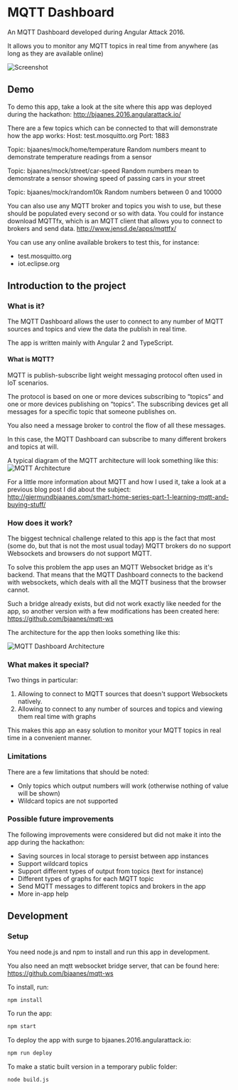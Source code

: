 # MQTT Dashboard

An MQTT Dashboard developed during Angular Attack 2016.

It allows you to monitor any MQTT topics in real time from anywhere (as long as they are available online)

![Screenshot](https://raw.githubusercontent.com/rumblex/angularattack2016-bjaanes/master/readme-images/Screenshot.png?token=ABSCaRbvAhFT-EnEtGnQu3_xmU7bVfUcks5XQfICwA%3D%3D "Screenshot")

## Demo

To demo this app, take a look at the site where this app was deployed during the hackathon:
http://bjaanes.2016.angularattack.io/

There are a few topics which can be connected to that will demonstrate how the app works:
Host: test.mosquitto.org
Port: 1883

Topic: bjaanes/mock/home/temperature
Random numbers meant to demonstrate temperature readings from a sensor

Topic: bjaanes/mock/street/car-speed
Random numbers mean to demonstrate a sensor showing speed of passing cars in your street

Topic: bjaanes/mock/random10k
Random numbers between 0 and 10000


You can also use any MQTT broker and topics you wish to use, but these should be populated every second or so with data.
You could for instance download MQTTfx, which is an MQTT client that allows you to connect to brokers and send data.
http://www.jensd.de/apps/mqttfx/

You can use any online available brokers to test this, for instance:
* test.mosquitto.org
* iot.eclipse.org

## Introduction to the project

### What is it?

The MQTT Dashboard allows the user to connect to any number of MQTT sources and topics and view the data the publish in real time.

The app is written mainly with Angular 2 and TypeScript.


#### What is MQTT?

MQTT is publish-subscribe light weight messaging protocol often used in IoT scenarios.

The protocol is based on one or more devices subscribing to “topics” and one or more devices publishing on “topics”. 
The subscribing devices get all messages for a specific topic that someone publishes on.

You also need a message broker to control the flow of all these messages.

In this case, the MQTT Dashboard can subscribe to many different brokers and topics at will.

A typical diagram of the MQTT architecture will look something like this:
![MQTT Architecture](https://raw.githubusercontent.com/rumblex/angularattack2016-bjaanes/master/readme-images/mqttdiagram.png?token=ABSCaR9n9dMfCKrFe0aRuBVWpx3JfhMyks5XQfImwA%3D%3D "MQTT Architecture")

For a little more information about MQTT and how I used it, take a look at a previous blog post I did about the subject:
http://gjermundbjaanes.com/smart-home-series-part-1-learning-mqtt-and-buying-stuff/

### How does it work?

The biggest technical challenge related to this app is the fact that most (some do, but that is not the most usual today) MQTT brokers do no support Websockets and browsers do not support MQTT.

To solve this problem the app uses an MQTT Websocket bridge as it's backend. That means that the MQTT Dashboard connects to the backend with websockets, which deals with all the MQTT business that the browser cannot.

Such a bridge already exists, but did not work exactly like needed for the app, so another version with a few modifications has been created here:
https://github.com/bjaanes/mqtt-ws

The architecture for the app then looks something like this:

![MQTT Dashboard Architecture](https://raw.githubusercontent.com/rumblex/angularattack2016-bjaanes/master/readme-images/general-architecture.png?token=ABSCabtpsv6h-7TOZPzU5DW_ceyUQ53Eks5XQfJWwA%3D%3D "MQTT Dashboard Architecture")


### What makes it special?

Two things in particular:

1. Allowing to connect to MQTT sources that doesn't support Websockets natively.
2. Allowing to connect to any number of sources and topics and viewing them real time with graphs

This makes this app an easy solution to monitor your MQTT topics in real time in a convenient manner.


### Limitations

There are a few limitations that should be noted:

* Only topics which output numbers will work (otherwise nothing of value will be shown)
* Wildcard topics are not supported


### Possible future improvements

The following improvements were considered but did not make it into the app during the hackathon:

* Saving sources in local storage to persist between app instances
* Support wildcard topics
* Support different types of output from topics (text for instance)
* Different types of graphs for each MQTT topic
* Send MQTT messages to different topics and brokers in the app
* More in-app help

## Development

### Setup

You need node.js and npm to install and run this app in development.

You also need an mqtt websocket bridge server, that can be found here:
https://github.com/bjaanes/mqtt-ws

To install, run:
```bash
npm install
```

To run the app:
```bash
npm start
```

To deploy the app with surge to bjaanes.2016.angularattack.io:
```bash
npm run deploy
```

To make a static built version in a temporary public folder:
```bash
node build.js
```



